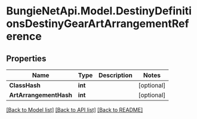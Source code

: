 # BungieNetApi.Model.DestinyDefinitionsDestinyGearArtArrangementReference
## Properties

Name | Type | Description | Notes
------------ | ------------- | ------------- | -------------
**ClassHash** | **int** |  | [optional] 
**ArtArrangementHash** | **int** |  | [optional] 

[[Back to Model list]](../README.md#documentation-for-models) [[Back to API list]](../README.md#documentation-for-api-endpoints) [[Back to README]](../README.md)

